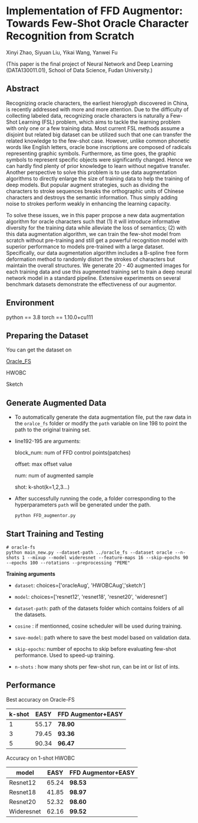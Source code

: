 # Implementation of FFD Augmentor: Towards Few-Shot Oracle Character Recognition from Scratch

Xinyi Zhao, Siyuan Liu, Yikai Wang, Yanwei Fu

(This paper is the final project of Neural Network and Deep Learning (DATA130011.01), School of Data Science, Fudan University.)

## Abstract

Recognizing oracle characters, the earliest hieroglyph discovered in China, is recently addressed with more and more attention. Due to the difficulty of collecting labeled data, recognizing oracle characters is naturally a Few-Shot Learning (FSL) problem, which aims to tackle the learning problem with only one or a few training data. Most current FSL methods assume a disjoint but related big dataset can be utilized such that one can transfer the related knowledge to the few-shot case. However, unlike common phonetic words like English letters, oracle bone inscriptions are composed of radicals representing graphic symbols. Furthermore, as time goes, the graphic symbols to represent specific objects were significantly changed. Hence we can hardly find plenty of prior knowledge to learn without negative transfer. Another perspective to solve this problem is to use data augmentation algorithms to directly enlarge the size of training data to help the training of deep models. But popular augment strategies, such as dividing the characters to stroke sequences breaks the orthographic units of Chinese characters and destroys the semantic information.  Thus simply adding noise to strokes perform weakly in enhancing the learning capacity.

To solve these issues, we in this paper propose a new data augmentation algorithm for oracle characters such that (1) it will introduce informative diversity for the training data while alleviate the loss of semantics; (2) with this data augmentation algorithm, we can train the few-shot model from scratch without pre-training and still get a powerful recognition model with superior performance to models pre-trained with a large dataset. Specifically, our data augmentation algorithm includes a B-spline free form deformation method to randomly distort the strokes of characters but maintain the overall structures. We generate 20 - 40 augmented images for each training data and use this augmented training set to train a deep neural network model in a standard pipeline. Extensive experiments on several benchmark datasets demonstrate the effectiveness of our augmentor.

## Environment

python == 3.8
torch == 1.10.0+cu111

## Preparing the Dataset

You can get the dataset on 

[Oracle_FS](https://github.com/avalonstrel/SketchBERT) 

HWOBC

Sketch

## Generate Augmented Data

* To automatically generate the data augmentation file, put the raw data in the ``oralce_fs`` folder or modify the ``path`` variable on line 198 to point the path to the original training set.

* line192-195 are arguments:

    block_num: num of FFD control points(patches)

    offset: max offset value

    num: num of augmented sample

    shot: k-shot(k=1,2,3…)

* After successfully running the code, a folder corresponding to the hyperparameters ``path`` will be generated under the path.

    ```shell
    python FFD_augmentor.py
    ```

    

## Start Training and Testing

```shell
# oracle-fs
python main_new.py --dataset-path ../oracle_fs --dataset oracle --n-shots 1 --mixup --model wideresnet --feature-maps 16 --skip-epochs 90 --epochs 100 --rotations --preprocessing "PEME"
```



**Training arguments**

-   `dataset`: choices=['oracleAug', 'HWOBCAug','sketch']

-   `model`: choices=['resnet12', 'resnet18', 'resnet20', 'wideresnet']

-   `dataset-path`: path of the datasets folder which contains folders of all the datasets.

-   `cosine` : if mentionned, cosine scheduler will be used during training.

-   `save-model`: path where to save the best model based on validation data.

-   `skip-epochs`: number of epochs to skip before evaluating few-shot performance. Used to speed-up training.

-   `n-shots` : how many shots per few-shot run, can be int or list of ints.

    

## Performance

Best accuracy on Oracle-FS

| k-shot | EASY  | FFD Augmentor+EASY |
| ------ | ----- | ------------------ |
| 1      | 55.17 | **78.90**          |
| 3      | 79.45 | **93.36**          |
| 5      | 90.34 | **96.47**          |

Accuracy on 1-shot HWOBC

| model      | EASY  | FFD Augmentor+EASY |
| ---------- | ----- | ------------------ |
| Resnet12   | 65.24 | **98.53**          |
| Resnet18   | 41.85 | **98.97**          |
| Resnet20   | 52.32 | **98.60**          |
| Wideresnet | 62.16 | **99.52**          |